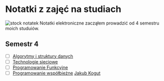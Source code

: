 # Notatki z zajęć na studiach
![stock notatek](https://jkogut.pl/images/notes.jpeg)
Notatki elektroniczne zacząłem prowadzić od 4 semestru moich studuiów.
## Semestr 4
- [ ] [Algorytmy i struktury danych](algorytmy.pdf)
- [ ] [Technologie sieciowe](sieciowe.pdf)
- [ ] [Programowanie Funkcyjne](funckyjne.pdf)
- [ ] [Programowanie współbieżne](wspolbiezne.pdf)
[Jakub Kogut](https://jkogut.pl)

